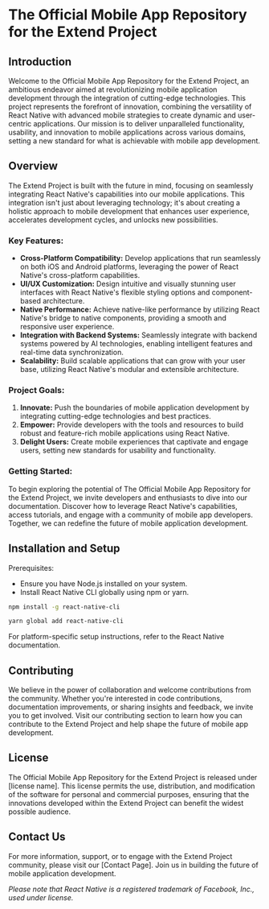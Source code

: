 # The Official Mobile App Repository for the Extend Project

## Introduction

Welcome to the Official Mobile App Repository for the Extend Project, an ambitious endeavor aimed at revolutionizing mobile application development through the integration of cutting-edge technologies. This project represents the forefront of innovation, combining the versatility of React Native with advanced mobile strategies to create dynamic and user-centric applications. Our mission is to deliver unparalleled functionality, usability, and innovation to mobile applications across various domains, setting a new standard for what is achievable with mobile app development.

## Overview

The Extend Project is built with the future in mind, focusing on seamlessly integrating React Native's capabilities into our mobile applications. This integration isn't just about leveraging technology; it's about creating a holistic approach to mobile development that enhances user experience, accelerates development cycles, and unlocks new possibilities.

### Key Features:

- **Cross-Platform Compatibility:** Develop applications that run seamlessly on both iOS and Android platforms, leveraging the power of React Native's cross-platform capabilities.
- **UI/UX Customization:** Design intuitive and visually stunning user interfaces with React Native's flexible styling options and component-based architecture.
- **Native Performance:** Achieve native-like performance by utilizing React Native's bridge to native components, providing a smooth and responsive user experience.
- **Integration with Backend Systems:** Seamlessly integrate with backend systems powered by AI technologies, enabling intelligent features and real-time data synchronization.
- **Scalability:** Build scalable applications that can grow with your user base, utilizing React Native's modular and extensible architecture.

### Project Goals:

1. **Innovate:** Push the boundaries of mobile application development by integrating cutting-edge technologies and best practices.
2. **Empower:** Provide developers with the tools and resources to build robust and feature-rich mobile applications using React Native.
3. **Delight Users:** Create mobile experiences that captivate and engage users, setting new standards for usability and functionality.

### Getting Started:

To begin exploring the potential of The Official Mobile App Repository for the Extend Project, we invite developers and enthusiasts to dive into our documentation. Discover how to leverage React Native's capabilities, access tutorials, and engage with a community of mobile app developers. Together, we can redefine the future of mobile application development.

## Installation and Setup

Prerequisites:

- Ensure you have Node.js installed on your system.
- Install React Native CLI globally using npm or yarn.

```bash
npm install -g react-native-cli
```

```bash
yarn global add react-native-cli
```

For platform-specific setup instructions, refer to the React Native documentation.

## Contributing

We believe in the power of collaboration and welcome contributions from the community. Whether you're interested in code contributions, documentation improvements, or sharing insights and feedback, we invite you to get involved. Visit our contributing section to learn how you can contribute to the Extend Project and help shape the future of mobile app development.

## License

The Official Mobile App Repository for the Extend Project is released under [license name]. This license permits the use, distribution, and modification of the software for personal and commercial purposes, ensuring that the innovations developed within the Extend Project can benefit the widest possible audience.

## Contact Us

For more information, support, or to engage with the Extend Project community, please visit our [Contact Page]. Join us in building the future of mobile application development.

*Please note that React Native is a registered trademark of Facebook, Inc., used under license.*